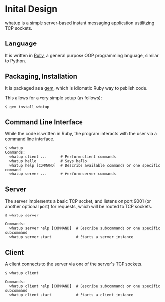 # Inital Design

whatup is a simple server-based instant messaging application ustilitzing TCP sockets.

## Language

It is written in [Ruby](https://www.ruby-lang.org/en/), a general purpose OOP
programming language, similar to Python.

## Packaging, Installation

It is packaged as a [gem](https://guides.rubygems.org/), which is idiomatic Ruby way to publish code.

This allows for a very simple setup (as follows):

```
$ gem install whatup
```

## Command Line Interface

While the code is written in Ruby, the program interacts with the user via a
command line interface.

```
$ whatup
Commands:
  whatup client ...      # Perform client commands
  whatup hello           # Says hello
  whatup help [COMMAND]  # Describe available commands or one specific command
  whatup server ...      # Perform server commands
```

## Server

The server implements a basic TCP socket, and listens on port 9001 (or another
optional port) for requests, which will be routed to TCP sockets.

```
$ whatup server

Commands:
  whatup server help [COMMAND]  # Describe subcommands or one specific subcommand
  whatup server start           # Starts a server instance
```

## Client

A client connects to the server via one of the server's TCP sockets.

```
$ whatup client

Commands:
  whatup client help [COMMAND]  # Describe subcommands or one specific subcommand
  whatup client start           # Starts a client instance
```
